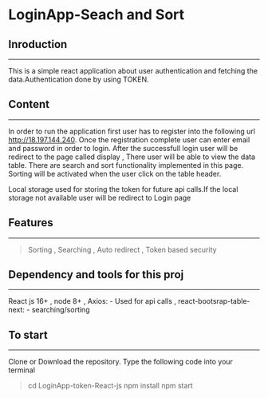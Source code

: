 # LoginApp-Seach and Sort

## Inroduction
___________
This is a simple react application about user authentication and fetching the data.Authentication done by using TOKEN.

## Content
________

In order to run the application first user has to  register into the following url 
http://18.197.144.240.
Once the registration complete user can  enter email and password in order to login.
After the successfull login user will be redirect to the page called display , There user will be able to view the  data table.
There are search and sort functionality implemented in this page.
Sorting will be activated when the user click on the table header.

 Local storage used for storing the token for future api calls.If the local storage not available user will be redirect to Login page
 
## Features
______________
>Sorting ,
>Searching ,
>Auto redirect ,
>Token based security

## Dependency and tools  for this proj
______________________
React js 16+ ,
node 8+ ,
Axios: - Used for api calls ,
react-bootsrap-table-next: - searching/sorting


## To start
_________
Clone or Download the repository.
Type the following code into your terminal

>cd LoginApp-token-React-js
>npm  install
>npm start

